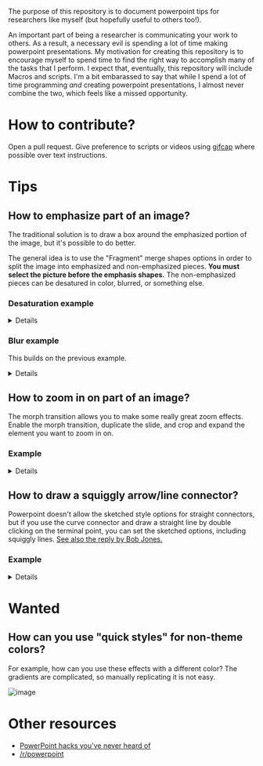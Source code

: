 The purpose of this repository is to document powerpoint tips for researchers like myself (but hopefully useful to others too!).

An important part of being a researcher is communicating your work to others.  As a result, a necessary evil is spending a lot of time making powerpoint presentations.  My motivation for creating this repository is to encourage myself to spend time to find the right way to accomplish many of the tasks that I perform.  I expect that, eventually, this repository will include Macros and scripts.  I'm a bit embarassed to say that while I spend a lot of time programming *and* creating powerpoint presentations, I almost never combine the two, which feels like a missed opportunity.

# How to contribute?

Open a pull request.  Give preference to scripts or videos using [gifcap](https://gifcap.dev/) where possible over text instructions.

# Tips

## How to emphasize part of an image?

The traditional solution is to draw a box around the emphasized portion of the image, but it's possible to do better.

The general idea is to use the "Fragment" merge shapes options in order to split the image into emphasized and non-emphasized pieces.  **You must select the picture before the emphasis shapes.** The non-emphasized pieces can be desatured in color, blurred, or something else.

### Desaturation example
<details>

![Fragment example](videos/image-emphasis/emph1.gif)

</details>

### Blur example
This builds on the previous example.
<details>

![Blur example](videos/image-emphasis/emph2.gif)

</details>

## How to zoom in on part of an image?

The morph transition allows you to make some really great zoom effects.  Enable the morph transition, duplicate the slide, and crop and expand the element you want to zoom in on.

### Example
<details>

![How to create zoom effect](videos/zoom/zoom1.gif)

![Preview of advancing and backing slide](videos/zoom/zoom2.gif)

</details>

## How to draw a squiggly arrow/line connector?

Powerpoint doesn't allow the sketched style options for straight connectors, but if you use the curve connector and draw a straight line by double clicking on the terminal point, you can set the sketched options, including squiggly lines.  [See also the reply by Bob Jones.](https://answers.microsoft.com/en-us/msoffice/forum/all/why-is-sketched-line-grayed-out-in-word-and/a4e56375-d78c-46c1-905c-96e590e07929#:~:text=Sorry%20if%20this,Regards%2C%0ABob%20J.)

### Example
<details>

![How to create squiggly line arrow](videos/squiggly-line/squiggle.gif)

</details>

# Wanted

## How can you use "quick styles" for non-theme colors?

For example, how can you use these effects with a different color?  The gradients are complicated, so manually replicating it is not easy.

![image](https://github.com/edmcman/powerpoint-tips/assets/1017189/2fbd1fb3-8096-45c8-be33-85dd69a21ada)

# Other resources

* [PowerPoint hacks you've never heard of](https://www.mauriziolacava.com/en/10-powerpoint-hacks-you-never-heard-of/#1_make_multiple_images_the_same_size)
* [/r/powerpoint](https://www.reddit.com/r/powerpoint)
